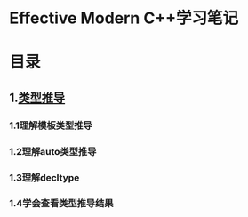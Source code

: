 # Effective Modern C++学习笔记

# 目录

## 1.[类型推导](https://github.com/Lyf-liuyifan/Effective_Modern_Cpp/blob/main/1.1%E7%90%86%E8%A7%A3%E6%A8%A1%E6%9D%BF%E7%B1%BB%E5%9E%8B%E6%8E%A8%E5%AF%BC.md)

### 1.1理解模板类型推导

### 1.2理解auto类型推导

### 1.3理解decltype

### 1.4学会查看类型推导结果
